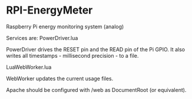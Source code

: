 # RPI-EnergyMeter
Raspberry Pi energy monitoring system (analog)

Services are:
PowerDriver.lua 

PowerDriver drives the RESET pin and the READ pin of the Pi GPIO. It also writes all timestamps - millisecond precision - to a file.

LuaWebWorker.lua

WebWorker updates the current usage files.

Apache should be configured with /web as DocumentRoot (or equivalent).

